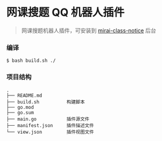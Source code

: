 # 网课搜题 QQ 机器人插件
> 网课搜题机器人插件，可安装到 [mirai-class-notice](https://github.com/PBK-B/mirai-class-notice) 后台

### 编译
```
$ bash build.sh ./
```

### 项目结构
```
.
├── README.md
├── build.sh          构建脚本
├── go.mod
├── go.sum
├── main.go           插件源文件
├── manifest.json     插件描述文件
└── view.json         插件视图文件
```
